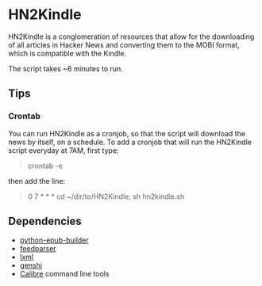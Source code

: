 HN2Kindle
=========

HN2Kindle is a conglomeration of resources that allow for the downloading of all articles in Hacker News and converting them to the MOBI format, which is compatible with the Kindle.

The script takes ~6 minutes to run.

Tips
----

### Crontab
You can run HN2Kindle as a cronjob, so that the script will download the news by itself, on a schedule. To add a cronjob that will run the HN2Kindle script everyday at 7AM, first type:

> crontab -e

then add the line:

> 0 7 * * * cd ~/dir/to/HN2Kindle; sh hn2kindle.sh

Dependencies
------------

- <a href='http://code.google.com/p/python-epub-builder/'>python-epub-builder</a>
- <a href='http://code.google.com/p/feedparser/'>feedparser</a>
- <a href='http://lxml.de'>lxml</a>
- <a href='http://genshi.edgewall.org/'>genshi</a>
- <a href='http://calibre-ebook.com/'>Calibre</a> command line tools
